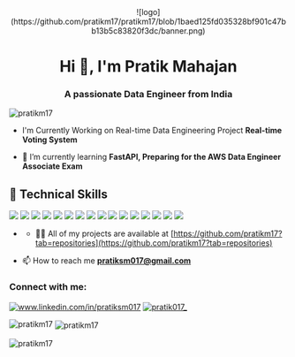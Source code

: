<center>![logo](https://github.com/pratikm17/pratikm17/blob/1baed125fd035328bf901c47bb13b5c83820f3dc/banner.png)</center>
<h1 align="center">Hi 👋, I'm Pratik Mahajan</h1>
<h3 align="center">A passionate Data Engineer from India</h3>

<p align="left"> <img src="https://komarev.com/ghpvc/?username=pratikm17&label=Profile%20views&color=0e75b6&style=flat" alt="pratikm17" /> </p>

- I'm Currently Working on Real-time Data Engineering Project **Real-time Voting System**

- 🌱 I’m currently learning **FastAPI, Preparing for the AWS Data Engineer Associate Exam**



## 💼 Technical Skills

![](https://img.shields.io/badge/Python-3776AB?style=flat&logo=python&logoColor=white)
![](https://img.shields.io/badge/PostgreSQL-336791?style=flat&logo=postgresql&logoColor=white)
![](https://img.shields.io/badge/MySQL-4479A1?style=flat&logo=mysql&logoColor=white)
![](https://img.shields.io/badge/Spark-E25A1C?style=flat&logo=apache-spark&logoColor=white)
![](https://img.shields.io/badge/Kafka-231F20?style=flat&logo=apache-kafka&logoColor=white)
![](https://img.shields.io/badge/Airflow-017CEE?style=flat&logo=apache-airflow&logoColor=white)
![](https://img.shields.io/badge/MongoDB-47A248?style=flat&logo=mongodb&logoColor=white)
![](https://img.shields.io/badge/Cassandra-1287B1?style=flat&logo=apache-cassandra&logoColor=white)
![](https://img.shields.io/badge/AWS-232F3E?style=flat&logo=amazon-aws&logoColor=white)
![](https://img.shields.io/badge/Google_Cloud-4285F4?style=flat&logo=google-cloud&logoColor=white)
![](https://img.shields.io/badge/Docker-2496ED?style=flat&logo=docker&logoColor=white)
![](https://img.shields.io/badge/Databricks-FF3621?style=flat&logo=databricks&logoColor=white)
![](https://img.shields.io/badge/Snowflake-29B5E8?style=flat&logo=snowflake&logoColor=white)
![](https://img.shields.io/badge/Power_BI-F2C811?style=flat&logo=microsoft-power-bi&logoColor=white)
![](https://img.shields.io/badge/Tableau-E97627?style=flat&logo=tableau&logoColor=white)
![](https://img.shields.io/badge/Looker-000000?style=flat&logo=looker&logoColor=white)

- - 👨‍💻 All of my projects are available at [https://github.com/pratikm17?tab=repositories](https://github.com/pratikm17?tab=repositories)

- 📫 How to reach me **pratiksm017@gmail.com**
<h3 align="left">Connect with me:</h3>
<p align="left">
<a href="https://www.linkedin.com/in/pratiksm017" target="blank"><img align="center" src="https://raw.githubusercontent.com/rahuldkjain/github-profile-readme-generator/master/src/images/icons/Social/linked-in-alt.svg" alt="www.linkedin.com/in/pratiksm017" height="30" width="40" /></a>
<a href="https://instagram.com/pratik017_" target="blank"><img align="center" src="https://raw.githubusercontent.com/rahuldkjain/github-profile-readme-generator/master/src/images/icons/Social/instagram.svg" alt="pratik017_" height="30" width="40" /></a>
</p>

<p><img align="left" src="https://github-readme-stats.vercel.app/api/top-langs?username=pratikm17&show_icons=true&locale=en&layout=compact" alt="pratikm17" /></p>

<p>&nbsp;<img align="center" src="https://github-readme-stats.vercel.app/api?username=pratikm17&show_icons=true&locale=en" alt="pratikm17" /></p>

<p><img align="center" src="https://github-readme-streak-stats.herokuapp.com/?user=pratikm17&" alt="pratikm17" /></p>
